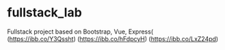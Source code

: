 # fullstack_lab
Fullstack project based on Bootstrap, Vue, Express(
(https://ibb.co/Y3Qssht)
(https://ibb.co/hFdpcyH)
(https://ibb.co/LxZ24pd)
